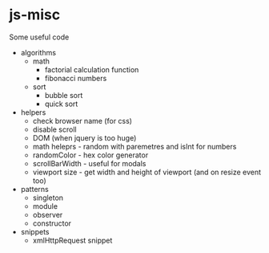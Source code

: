 # js-misc
Some useful code

- algorithms
  - math
    - factorial calculation function
    - fibonacci numbers
  - sort
    - bubble sort
    - quick sort
- helpers
  - check browser name (for css)
  - disable scroll
  - DOM (when jquery is too huge)
  - math heleprs - random with paremetres and isInt for numbers
  - randomColor - hex color generator
  - scrollBarWidth - useful for modals
  - viewport size - get width and height of viewport (and on resize event too)
- patterns
  - singleton
  - module
  - observer
  - constructor
- snippets
  - xmlHttpRequest snippet
